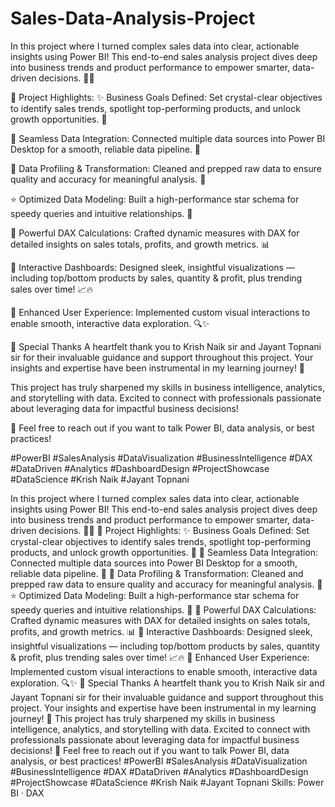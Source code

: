 # Sales-Data-Analysis-Project
In this project where I turned complex sales data into clear, actionable insights using Power BI! This end-to-end sales analysis project dives deep into business trends and product performance to empower smarter, data-driven decisions. 💼💡

🌟 Project Highlights:
✨ Business Goals Defined: Set crystal-clear objectives to identify sales trends, spotlight top-performing products, and unlock growth opportunities. 🎯

🔗 Seamless Data Integration: Connected multiple data sources into Power BI Desktop for a smooth, reliable data pipeline. 🔄

🧹 Data Profiling & Transformation: Cleaned and prepped raw data to ensure quality and accuracy for meaningful analysis. 🧮

⭐ Optimized Data Modeling: Built a high-performance star schema for speedy queries and intuitive relationships. 🌠

📐 Powerful DAX Calculations: Crafted dynamic measures with DAX for detailed insights on sales totals, profits, and growth metrics. 📊

🎨 Interactive Dashboards: Designed sleek, insightful visualizations — including top/bottom products by sales, quantity & profit, plus trending sales over time! 📈🔥

🔄 Enhanced User Experience: Implemented custom visual interactions to enable smooth, interactive data exploration. 🔍✨

🙏 Special Thanks
A heartfelt thank you to Krish Naik sir and Jayant Topnani sir for their invaluable guidance and support throughout this project. Your insights and expertise have been instrumental in my learning journey! 🙌

This project has truly sharpened my skills in business intelligence, analytics, and storytelling with data. Excited to connect with professionals passionate about leveraging data for impactful business decisions!

💬 Feel free to reach out if you want to talk Power BI, data analysis, or best practices!

#PowerBI #SalesAnalysis #DataVisualization #BusinessIntelligence #DAX #DataDriven #Analytics #DashboardDesign #ProjectShowcase #DataScience #Krish Naik #Jayant Topnani

In this project where I turned complex sales data into clear, actionable insights using Power BI! This end-to-end sales analysis project dives deep into business trends and product performance to empower smarter, data-driven decisions. 💼💡 🌟 Project Highlights: ✨ Business Goals Defined: Set crystal-clear objectives to identify sales trends, spotlight top-performing products, and unlock growth opportunities. 🎯 🔗 Seamless Data Integration: Connected multiple data sources into Power BI Desktop for a smooth, reliable data pipeline. 🔄 🧹 Data Profiling & Transformation: Cleaned and prepped raw data to ensure quality and accuracy for meaningful analysis. 🧮 ⭐ Optimized Data Modeling: Built a high-performance star schema for speedy queries and intuitive relationships. 🌠 📐 Powerful DAX Calculations: Crafted dynamic measures with DAX for detailed insights on sales totals, profits, and growth metrics. 📊 🎨 Interactive Dashboards: Designed sleek, insightful visualizations — including top/bottom products by sales, quantity & profit, plus trending sales over time! 📈🔥 🔄 Enhanced User Experience: Implemented custom visual interactions to enable smooth, interactive data exploration. 🔍✨ 🙏 Special Thanks A heartfelt thank you to Krish Naik sir and Jayant Topnani sir for their invaluable guidance and support throughout this project. Your insights and expertise have been instrumental in my learning journey! 🙌 This project has truly sharpened my skills in business intelligence, analytics, and storytelling with data. Excited to connect with professionals passionate about leveraging data for impactful business decisions! 💬 Feel free to reach out if you want to talk Power BI, data analysis, or best practices! #PowerBI #SalesAnalysis #DataVisualization #BusinessIntelligence #DAX #DataDriven #Analytics #DashboardDesign #ProjectShowcase #DataScience #Krish Naik #Jayant Topnani
Skills: Power BI · DAX
